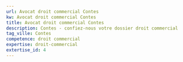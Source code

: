 ```yaml
---
url: Avocat droit commercial Contes
kw: Avocat droit commercial Contes
title: Avocat droit commercial Contes
description: Contes - confiez-nous votre dossier droit commercial
tag_ville: Contes
competence: droit commercial
expertise: droit-commercial
extertise_id: 4
---
```

